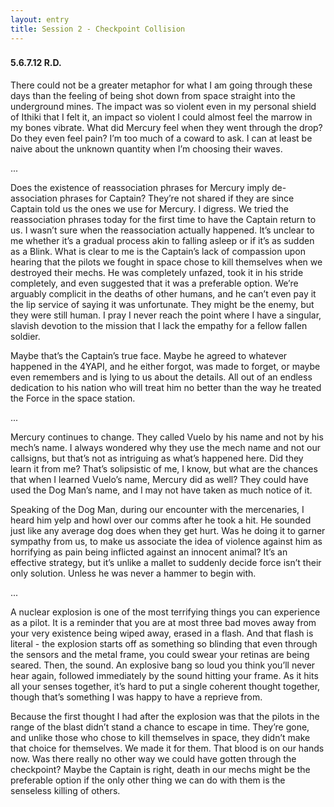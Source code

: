 ```yaml
---
layout: entry
title: Session 2 - Checkpoint Collision
---
```


<div class="header-row">
    <h3></h3>
    <h4>5.6.7.12 <span class="small-text">R.D.</span></h4>
</div>

There could not be a greater metaphor for what I am going through these days than the feeling of being shot down from space straight into the underground mines. The impact was so violent even in my personal shield of Ithiki that I felt it, an impact so violent I could almost feel the marrow in my bones vibrate. What did Mercury feel when they went through the drop? Do they even feel pain? I’m too much of a coward to ask. I can at least be naive about the unknown quantity when I’m choosing their waves. 

<div class="break">...</div>

Does the existence of reassociation phrases for Mercury imply de-association phrases for Captain?  They’re not shared  if they are since Captain told us the ones we use for Mercury.  I digress. We tried the reassociation phrases today for the first time to have the Captain return to us. I wasn’t sure when the reassociation actually happened. It’s unclear to me whether it’s a gradual process akin to falling asleep or if it’s as sudden as a Blink. What is clear to me is the Captain’s lack of compassion upon hearing that the pilots we fought in space chose to kill themselves when we destroyed their mechs. He was completely unfazed, took it in his stride completely, and even suggested that it was a preferable option. We’re arguably complicit in the deaths of other humans, and he can’t even pay it the lip service of saying it was unfortunate. They might be the enemy, but they were still human. I pray I never reach the point where I have a singular, slavish devotion to the mission that I lack the empathy for a fellow fallen soldier. 

Maybe that’s the Captain’s true face. Maybe he agreed to whatever happened in the 4YAPI, and he either forgot, was made to forget, or maybe even remembers and is lying to us about the details. All out of an endless dedication to his nation who will treat him no better than the way he treated the Force in the space station. 

<div class="break">...</div>

Mercury continues to change. They called Vuelo by his name and not by his mech’s name. I always wondered why they use the mech name and not our callsigns, but that’s not as intriguing as what’s happened here. Did they learn it from me? That’s solipsistic of me, I know, but what are the chances that when I learned Vuelo’s name, Mercury did as well? They could have used the Dog Man’s name, and I may not have taken as much notice of it. 

Speaking of the Dog Man, during our encounter with the mercenaries, I heard him yelp and howl over our comms after he took a hit. He sounded just like any average dog does when they get hurt. Was he doing it to garner sympathy from us, to make us associate the idea of violence against him as horrifying as pain being inflicted against an innocent animal? It’s an effective strategy, but it’s unlike a mallet to suddenly decide force isn’t their only solution. Unless he was never a hammer to begin with.  

<div class="break">...</div>

A nuclear explosion is one of the most terrifying things you can experience as a pilot. It is a reminder that you are at most three bad moves away from your very existence being wiped away, erased in a flash. And that flash is literal - the explosion starts off as something so blinding that even through the sensors and the metal frame, you could swear your retinas are being seared. Then, the sound. An explosive bang so loud you think you’ll never hear again, followed immediately by the sound hitting your frame. As it hits all your senses together, it’s hard to put a single coherent thought together, though that’s something I was happy to have a reprieve from. 

Because the first thought I had after the explosion was that the pilots in the range of the blast didn’t stand a chance to escape in time. They’re gone, and unlike those who chose to kill themselves in space, they didn’t make that choice for themselves. We made it for them. That blood is on our hands now. Was there really no other way we could have gotten through the checkpoint? Maybe the Captain is right, death in our mechs might be the preferable option if the only other thing we can do with them is the senseless killing of others. 


